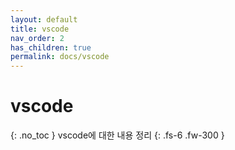 ```yaml
---
layout: default
title: vscode
nav_order: 2
has_children: true
permalink: docs/vscode
---
```


# vscode
{: .no_toc }
vscode에 대한 내용 정리
{: .fs-6 .fw-300 }